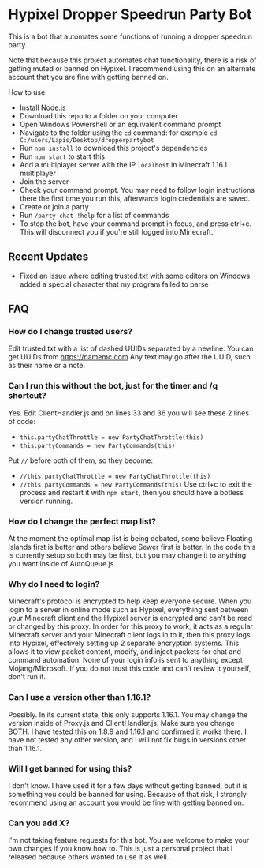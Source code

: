 # Hypixel Dropper Speedrun Party Bot
This is a bot that automates some functions of running a dropper speedrun party.

Note that because this project automates chat functionality, there is a risk of getting muted or banned on Hypixel. I recommend using this on an alternate account that you are fine with getting banned on.

How to use:
- Install [Node.js](https://nodejs.org/en/download/)
- Download this repo to a folder on your computer
- Open Windows Powershell or an equivalent command prompt
- Navigate to the folder using the `cd` command: for example `cd C:/users/Lapis/Desktop/dropperpartybot`
- Run `npm install` to download this project's dependencies
- Run `npm start` to start this
- Add a multiplayer server with the IP `localhost` in Minecraft 1.16.1 multiplayer
- Join the server
- Check your command prompt. You may need to follow login instructions there the first time you run this, afterwards login credentials are saved.
- Create or join a party
- Run `/party chat !help` for a list of commands
- To stop the bot, have your command prompt in focus, and press ctrl+c. This will disconnect you if you're still logged into Minecraft.

## Recent Updates
- Fixed an issue where editing trusted.txt with some editors on Windows added a special character that my program failed to parse

## FAQ
### How do I change trusted users?
Edit trusted.txt with a list of dashed UUIDs separated by a newline. You can get UUIDs from https://namemc.com Any text may go after the UUID, such as their name or a note.

### Can I run this without the bot, just for the timer and /q shortcut?
Yes. Edit ClientHandler.js and on lines 33 and 36 you will see these 2 lines of code:
- `this.partyChatThrottle = new PartyChatThrottle(this)`
- `this.partyCommands = new PartyCommands(this)`

Put `//` before both of them, so they become:
- `//this.partyChatThrottle = new PartyChatThrottle(this)`
- `//this.partyCommands = new PartyCommands(this)`
Use ctrl+c to exit the process and restart it with `npm start`, then you should have a botless version running.

### How do I change the perfect map list?
At the moment the optimal map list is being debated, some believe Floating Islands first is better and others believe Sewer first is better. In the code this is currently setup so both may be first, but you may change it to anything you want inside of AutoQueue.js

### Why do I need to login?
Minecraft's protocol is encrypted to help keep everyone secure. When you login to a server in online mode such as Hypixel, everything sent between your Minecraft client and the Hypixel server is encrypted and can't be read or changed by this proxy.
In order for this proxy to work, it acts as a regular Minecraft server and your Minecraft client logs in to it, then this proxy logs into Hypixel, effectively setting up 2 separate encryption systems.
This allows it to view packet content, modify, and inject packets for chat and command automation.
None of your login info is sent to anything except Mojang/Microsoft. If you do not trust this code and can't review it yourself, don't run it.

### Can I use a version other than 1.16.1?
Possibly. In its current state, this only supports 1.16.1. You may change the version inside of Proxy.js and ClientHandler.js. Make sure you change BOTH.
I have tested this on 1.8.9 and 1.16.1 and confirmed it works there. I have not tested any other version, and I will not fix bugs in versions other than 1.16.1.

### Will I get banned for using this?
I don't know. I have used it for a few days without getting banned, but it is something you could be banned for using. Because of that risk, I strongly recommend using an account you would be fine with getting banned on.

### Can you add X?
I'm not taking feature requests for this bot. You are welcome to make your own changes if you know how to. This is just a personal project that I released because others wanted to use it as well.
